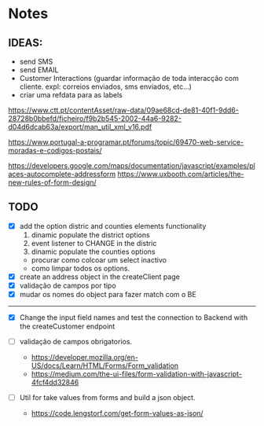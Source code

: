 # Notes

## IDEAS:
- send SMS
- send EMAIL
- Customer Interactions (guardar informação de toda interacção com cliente. expl: correios enviados, sms enviados, etc...)
- criar uma refdata para as labels

https://www.ctt.pt/contentAsset/raw-data/09ae68cd-de81-40f1-9dd6-28728b0bbefd/ficheiro/f9b2b545-2002-44a6-9282-d04d6dcab63a/export/man_util_xml_v16.pdf

https://www.portugal-a-programar.pt/forums/topic/69470-web-service-moradas-e-codigos-postais/

https://developers.google.com/maps/documentation/javascript/examples/places-autocomplete-addressform
https://www.uxbooth.com/articles/the-new-rules-of-form-design/


## TODO

- [x] add the option distric and counties elements functionality
    1. dinamic populate the district options
    2. event listener to CHANGE in the distric
    3. dinamic populate the counties options
    - procurar como colcoar um select inactivo
    - como limpar todos os options.
- [x] create an address object in the createClient page
- [x] validação de campos por tipo
- [x] mudar os nomes do object para fazer match com o BE

---

- [x] Change the input field names and test the connection to Backend with the createCustomer endpoint

- [ ] validação de campos obrigatorios.
    - https://developer.mozilla.org/en-US/docs/Learn/HTML/Forms/Form_validation
    - https://medium.com/the-ui-files/form-validation-with-javascript-4fcf4dd32846

- [ ] Util for take values from forms and build a json object. 
    - https://code.lengstorf.com/get-form-values-as-json/